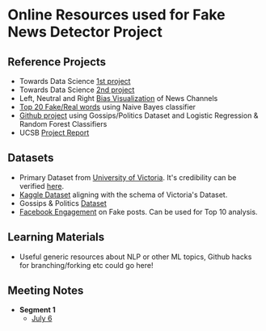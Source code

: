 # Online Resources used for Fake News Detector Project

## Reference Projects
  * Towards Data Science <a href='https://towardsdatascience.com/full-pipeline-project-python-ai-for-detecting-fake-news-with-nlp-bbb1eec4936d'>1st project</a>
  * Towards Data Science <a href='https://towardsdatascience.com/fake-news-detection-with-machine-learning-using-python-3347d9899ad1'>2nd project</a>
  * Left, Neutral and Right <a href='https://www.adfontesmedia.com/interactive-media-bias-chart/#IMBC'>Bias Visualization</a> of News Channels
  * <a href='https://www.kdnuggets.com/2017/04/machine-learning-fake-news-accuracy.html'>Top 20 Fake/Real words</a> using Naive Bayes classifier
  * <a href='https://github.com/nishitpatel01/Fake_News_Detection'>Github project</a> using Gossips/Politics Dataset and Logistic Regression & Random Forest Classifiers
  * UCSB <a href='https://arxiv.org/pdf/1705.00648.pdf'>Project Report</a>

## Datasets
  * Primary Dataset from <a href='https://www.uvic.ca/engineering/ece/isot/datasets/fake-news/index.php'>University of Victoria</a>. It's credibility can be verified <a href='https://www.impactcybertrust.org/dataset_view?idDataset=952'>here</a>.
  * <a href='https://www.kaggle.com/c/fake-news/data'>Kaggle Dataset</a> aligning with the schema of Victoria's Dataset.
  * Gossips & Politics <a href='https://github.com/KaiDMML/FakeNewsNet/tree/master/dataset'>Dataset</a>
  * <a href='https://github.com/BuzzFeedNews/2018-12-fake-news-top-50/blob/master/data/top_2018.csv'>Facebook Engagement</a> on Fake posts. Can be used for Top 10 analysis.

## Learning Materials
  * Useful generic resources about NLP or other ML topics, Github hacks for branching/forking etc could go here!

## Meeting Notes
  * **Segment 1**
      * <a href='https://docs.google.com/document/d/123Uxunv1oNHNafacXFGBEvRiMyipRTV_v0lCH6nwz3M/edit?usp=sharing'>July 6</a>
